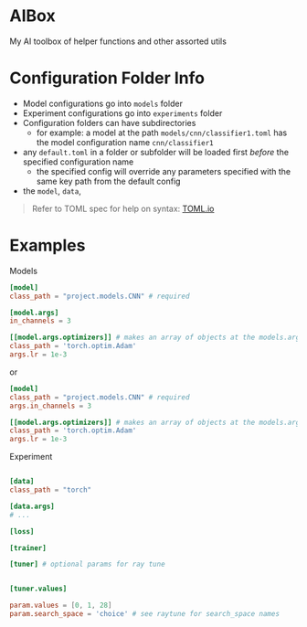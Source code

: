 # AIBox

My AI toolbox of helper functions and other assorted utils

# Configuration Folder Info

- Model configurations go into `models` folder
- Experiment configurations go into `experiments` folder
- Configuration folders can have subdirectories
  - for example: a model at the path `models/cnn/classifier1.toml` has the model configuration name `cnn/classifier1`
- any `default.toml` in a folder or subfolder will be loaded first _before_ the specified configuration name
  - the specified config will override any parameters specified with the same key path from the default config
- the `model`, `data`,

> Refer to TOML spec for help on syntax: [TOML.io](https://toml.io/en/)

# Examples

Models

```toml
[model]
class_path = "project.models.CNN" # required

[model.args]
in_channels = 3

[[model.args.optimizers]] # makes an array of objects at the models.args.optimizers path
class_path = 'torch.optim.Adam'
args.lr = 1e-3


```

or

```toml
[model]
class_path = "project.models.CNN" # required
args.in_channels = 3

[[model.args.optimizers]] # makes an array of objects at the models.args.optimizers path
class_path = 'torch.optim.Adam'
args.lr = 1e-3

```

Experiment

```toml

[data]
class_path = "torch"

[data.args]
# ...

[loss]

[trainer]

[tuner] # optional params for ray tune


[tuner.values]

param.values = [0, 1, 28]
param.search_space = 'choice' # see raytune for search_space names

```
